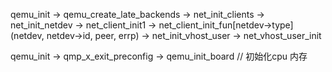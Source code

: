 qemu_init -> qemu_create_late_backends -> net_init_clients -> net_init_netdev -> net_client_init1 -> net_client_init_fun[netdev->type](netdev, netdev->id, peer, errp) -> net_init_vhost_user -> net_vhost_user_init

qemu_init -> qmp_x_exit_preconfig -> qemu_init_board // 初始化cpu 内存
